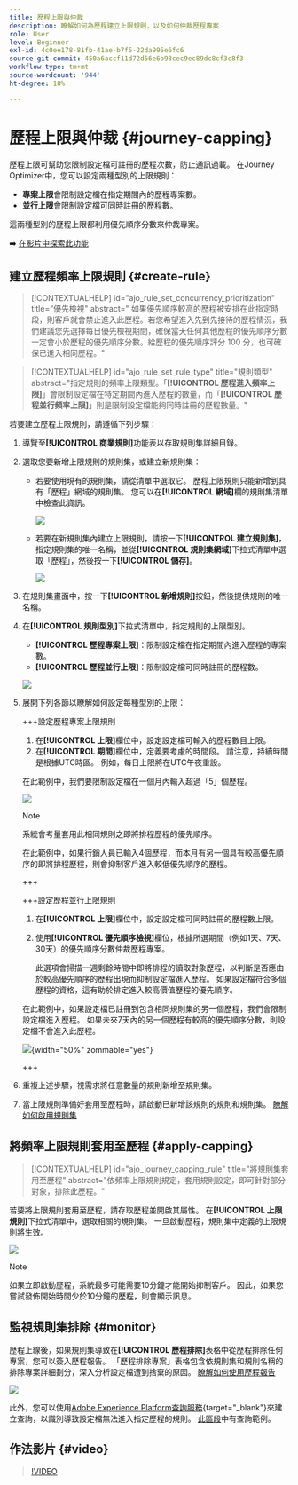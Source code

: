 ```yaml
---
title: 歷程上限與仲裁
description: 瞭解如何為歷程建立上限規則，以及如何仲裁歷程專案
role: User
level: Beginner
exl-id: 4c0ee178-81fb-41ae-b7f5-22da995e6fc6
source-git-commit: 450a6accf11d72d56e6b93cec9ec89dc8cf3c8f3
workflow-type: tm+mt
source-wordcount: '944'
ht-degree: 18%

---
```


# 歷程上限與仲裁 {#journey-capping}

歷程上限可幫助您限制設定檔可註冊的歷程次數，防止通訊過載。 在Journey Optimizer中，您可以設定兩種型別的上限規則：

* **專案上限**&#x200B;會限制設定檔在指定期間內的歷程專案數。
* **並行上限**&#x200B;會限制設定檔可同時註冊的歷程數。

這兩種型別的歷程上限都利用優先順序分數來仲裁專案。

➡️ [在影片中探索此功能](#video)

## 建立歷程頻率上限規則 {#create-rule}

>[!CONTEXTUALHELP]
>id="ajo_rule_set_concurrency_prioritization"
>title="優先檢視"
>abstract=" 如果優先順序較高的歷程被安排在此指定時段，則客戶就會禁止進入此歷程。若您希望進入先到先接待的歷程情況，我們建議您先選擇每日優先檢視期間，確保當天任何其他歷程的優先順序分數一定會小於歷程的優先順序分數。給歷程的優先順序評分 100 分，也可確保已進入相同歷程。"

>[!CONTEXTUALHELP]
>id="ajo_rule_set_rule_type"
>title="規則類型"
>abstract="指定規則的頻率上限類型。「**[!UICONTROL 歷程進入頻率上限]**」會限制設定檔在特定期間內進入歷程的數量，而「**[!UICONTROL 歷程並行頻率上限]**」則是限制設定檔能夠同時註冊的歷程數量。"

若要建立歷程上限規則，請遵循下列步驟：

1. 導覽至&#x200B;**[!UICONTROL 商業規則]**&#x200B;功能表以存取規則集詳細目錄。

1. 選取您要新增上限規則的規則集，或建立新規則集：

   * 若要使用現有的規則集，請從清單中選取它。 歷程上限規則只能新增到具有「歷程」網域的規則集。 您可以在&#x200B;**[!UICONTROL 網域]**&#x200B;欄的規則集清單中檢查此資訊。

     ![](assets/journey-capping-list.png)

   * 若要在新規則集內建立上限規則，請按一下&#x200B;**[!UICONTROL 建立規則集]**，指定規則集的唯一名稱，並從&#x200B;**[!UICONTROL 規則集網域]**&#x200B;下拉式清單中選取「歷程」，然後按一下&#x200B;**[!UICONTROL 儲存]**。

     ![](assets/journey-capping-rule-set.png)

1. 在規則集畫面中，按一下&#x200B;**[!UICONTROL 新增規則]**&#x200B;按鈕，然後提供規則的唯一名稱。

1. 在&#x200B;**[!UICONTROL 規則型別]**&#x200B;下拉式清單中，指定規則的上限型別。

   * **[!UICONTROL 歷程專案上限]**：限制設定檔在指定期間內進入歷程的專案數。
   * **[!UICONTROL 歷程並行上限]**：限制設定檔可同時註冊的歷程數。

   ![](assets/journey-capping-concurrency.png)

1. 展開下列各節以瞭解如何設定每種型別的上限：

   +++設定歷程專案上限規則

   1. 在&#x200B;**[!UICONTROL 上限]**&#x200B;欄位中，設定設定檔可輸入的歷程數目上限。
   1. 在&#x200B;**[!UICONTROL 期間]**&#x200B;欄位中，定義要考慮的時間段。 請注意，持續時間是根據UTC時區。 例如，每日上限將在UTC午夜重設。

   在此範例中，我們要限制設定檔在一個月內輸入超過「5」個歷程。

   ![](assets/journey-capping-entry-example.png)

   >[!NOTE]
   >
   >系統會考量套用此相同規則之即將排程歷程的優先順序。
   >
   >在此範例中，如果行銷人員已輸入4個歷程，而本月有另一個具有較高優先順序的即將排程歷程，則會抑制客戶進入較低優先順序的歷程。

   +++

   +++設定歷程並行上限規則 

   1. 在&#x200B;**[!UICONTROL 上限]**&#x200B;欄位中，設定設定檔可同時註冊的歷程數上限。

   1. 使用&#x200B;**[!UICONTROL 優先順序檢視]**&#x200B;欄位，根據所選期間（例如1天、7天、30天）的優先順序分數仲裁歷程專案。

      此選項會掃描一週剩餘時間中即將排程的讀取對象歷程，以判斷是否應由於較高優先順序的歷程出現而抑制設定檔進入歷程。 如果設定檔符合多個歷程的資格，這有助於排定進入較高價值歷程的優先順序。

   在此範例中，如果設定檔已註冊到包含相同規則集的另一個歷程，我們會限制設定檔進入歷程。 如果未來7天內的另一個歷程有較高的優先順序分數，則設定檔不會進入此歷程。

   ![](assets/journey-capping-concurrency-example.png){width="50%" zommable="yes"}

   +++

1. 重複上述步驟，視需求將任意數量的規則新增至規則集。

1. 當上限規則準備好套用至歷程時，請啟動已新增該規則的規則和規則集。 [瞭解如何啟用規則集](../conflict-prioritization/rule-sets.md#create)

## 將頻率上限規則套用至歷程 {#apply-capping}

>[!CONTEXTUALHELP]
>id="ajo_journey_capping_rule"
>title="將規則集套用至歷程"
>abstract="依頻率上限規則規定，套用規則設定，即可針對部分對象，排除此歷程。"

若要將上限規則套用至歷程，請存取歷程並開啟其屬性。 在&#x200B;**[!UICONTROL 上限規則]**&#x200B;下拉式清單中，選取相關的規則集。 一旦啟動歷程，規則集中定義的上限規則將生效。

![](assets/journey-capping-apply.png)

>[!NOTE]
>
>如果立即啟動歷程，系統最多可能需要10分鐘才能開始抑制客戶。 因此，如果您嘗試發佈開始時間少於10分鐘的歷程，則會顯示訊息。

## 監視規則集排除 {#monitor}

歷程上線後，如果規則集導致在&#x200B;**[!UICONTROL 歷程排除]**&#x200B;表格中從歷程排除任何專案，您可以簽入歷程報告。 「歷程排除專案」表格包含依規則集和規則名稱的排除專案詳細劃分，深入分析設定檔遭到捨棄的原因。 [瞭解如何使用歷程報告](../reports/journey-global-report-cja.md)

![](assets/journey-report.png)

此外，您可以使用[Adobe Experience Platform查詢服務](https://experienceleague.adobe.com/docs/experience-platform/query/api/getting-started.html?lang=zh-Hant){target="_blank"}來建立查詢，以識別導致設定檔無法進入指定歷程的規則。 [此區段](../reports/query-examples.md#common-queries)中有查詢範例。

## 作法影片 {#video}

>[!VIDEO](https://video.tv.adobe.com/v/3435530?quality=12)
